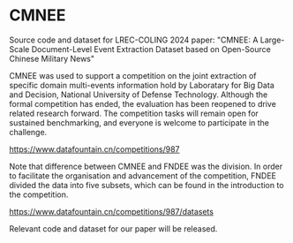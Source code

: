 # CMNEE
Source code and dataset for LREC-COLING 2024 paper: "CMNEE: A Large-Scale Document-Level Event Extraction Dataset based on Open-Source Chinese Military News"

CMNEE was used to support a competition on the joint extraction of specific domain multi-events information hold by Laboratary for Big Data and Decision, National University of Defense Technology. Although the formal competition has ended, the evaluation has been reopened to drive related research forward. The competition tasks will remain open for sustained benchmarking, and everyone is welcome to participate in the challenge. 

<a href="url">https://www.datafountain.cn/competitions/987</a>

Note that difference between CMNEE and FNDEE was the division. In order to facilitate the organisation and advancement of the competition, FNDEE divided the data into five subsets, which can be found in the introduction to the competition.

<a href="url">https://www.datafountain.cn/competitions/987/datasets</a>

Relevant code and dataset for our paper will be released.
